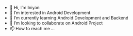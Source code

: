 - 👋 Hi, I’m Iniyan
- 👀 I’m interested in Android Development
- 🌱 I’m currently learning Android Development and Backend
- 💞️ I’m looking to collaborate on Android Project
- 📫 How to reach me ...

<!---
iniyan455/iniyan455 is a ✨ special ✨ repository because its `README.md` (this file) appears on your GitHub profile.
You can click the Preview link to take a look at your changes.
--->
